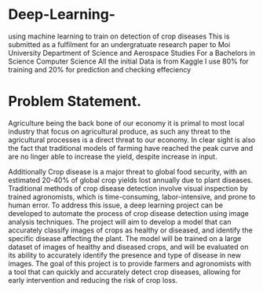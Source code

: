 # Deep-Learning-
using machine learning to train on detection of crop diseases
This is submitted as a fulfilment for an undergratuate research paper to Moi University Department of Science and Aerospace Studies
For a Bachelors in Science Computer Science
All the initial Data is from Kaggle 
I use 80% for training and 20% for prediction and checking effeciency

# Problem Statement.
Agriculture being the back bone of our economy it is primal to most local industry that focus on agricultural produce, as such any threat to the agricultural processes is a direct threat to our economy. 
In clear sight is also the fact that traditional models of farming have reached the peak curve and are no linger able to increase the yield,
despite increase in input. 

Additionally
Crop disease is a major threat to global food security, with an estimated 20-40% of global crop yields lost annually due to plant diseases. Traditional methods of crop disease detection involve visual inspection by trained agronomists, which is time-consuming, labor-intensive, and prone to human error. To address this issue, a deep learning project can be developed to automate the process of crop disease detection using image analysis techniques. The project will aim to develop a model that can accurately classify images of crops as healthy or diseased, and identify the specific disease affecting the plant. The model will be trained on a large dataset of images of healthy and diseased crops, and will be evaluated on its ability to accurately identify the presence and type of disease in new images. The goal of this project is to provide farmers and agronomists with a tool that can quickly and accurately detect crop diseases, allowing for early intervention and reducing the risk of crop loss.
